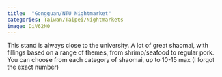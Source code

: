 ```yaml
---
title:  "Gongguan/NTU Nightmarket"
categories: Taiwan/Taipei/Nightmarkets
image: DiV62N0
---
```


This stand is always close to the university.  A lot of great shaomai, with fillings based on a range of themes, from shrimp/seafood to regular pork.  You can choose from each category of shaomai, up to 10-15 max (I forgot the exact number)

